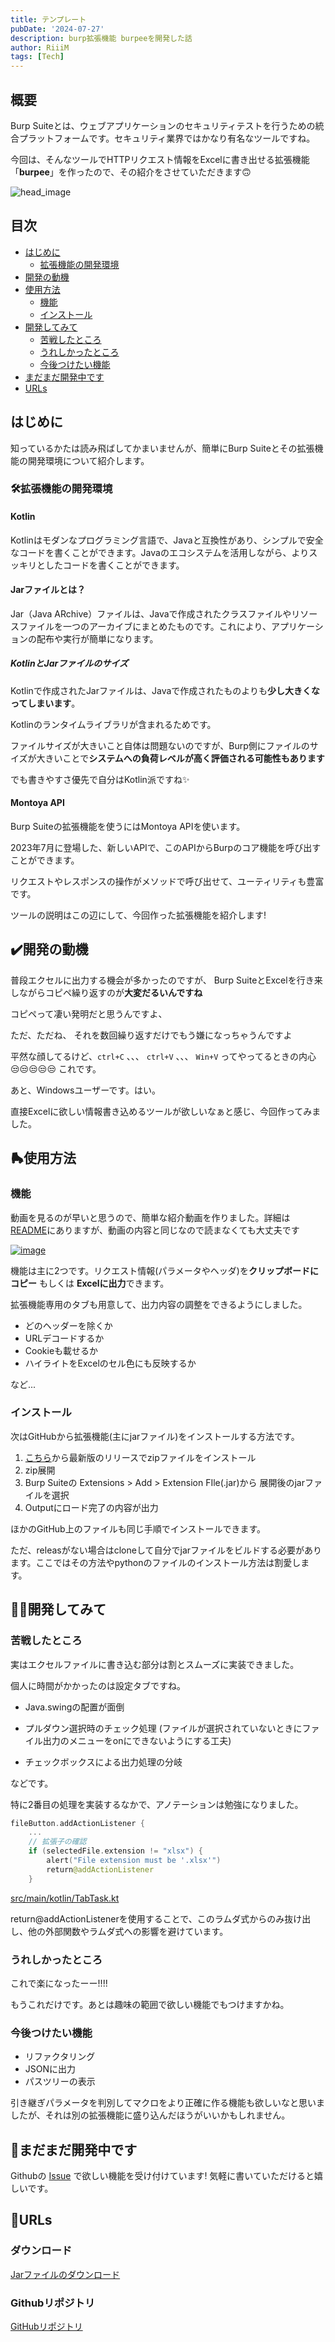 ```yaml
---
title: テンプレート
pubDate: '2024-07-27'
description: burp拡張機能 burpeeを開発した話
author: RiiiM
tags: [Tech]
---
```


## 概要

Burp Suiteとは、ウェブアプリケーションのセキュリティテストを行うための統合プラットフォームです。セキュリティ業界ではかなり有名なツールですね。

今回は、そんなツールでHTTPリクエスト情報をExcelに書き出せる拡張機能「**burpee**」を作ったので、その紹介をさせていただきます🙃

![head_image](https://github.com/user-attachments/assets/82dbe607-3847-4d04-b720-6867a33e10f8)

## 目次

- [はじめに](#はじめに)
  - [拡張機能の開発環境](#%EF%B8%8F拡張機能の開発環境)
- [開発の動機](#%EF%B8%8F開発の動機)
- [使用方法](#使用方法)
  - [機能](#機能)
  - [インストール](#インストール)
- [開発してみて](#開発してみて)
  - [苦戦したところ](#苦戦したところ)
  - [うれしかったところ](#うれしかったところ)
  - [今後つけたい機能](#今後つけたい機能)
- [まだまだ開発中です](#まだまだ開発中です)
- [URLs](#urls)

## はじめに

知っているかたは読み飛ばしてかまいませんが、簡単にBurp Suiteとその拡張機能の開発環境について紹介します。

### 🛠️拡張機能の開発環境

#### Kotlin

Kotlinはモダンなプログラミング言語で、Javaと互換性があり、シンプルで安全なコードを書くことができます。Javaのエコシステムを活用しながら、よりスッキリとしたコードを書くことができます。

#### Jarファイルとは？

Jar（Java ARchive）ファイルは、Javaで作成されたクラスファイルやリソースファイルを一つのアーカイブにまとめたものです。これにより、アプリケーションの配布や実行が簡単になります。

##### KotlinとJarファイルのサイズ

Kotlinで作成されたJarファイルは、Javaで作成されたものよりも**少し大きくなってしまいます**。

Kotlinのランタイムライブラリが含まれるためです。

ファイルサイズが大きいこと自体は問題ないのですが、Burp側にファイルのサイズが大きいことで**システムへの負荷レベルが高く評価される可能性もあります**

でも書きやすさ優先で自分はKotlin派ですね✨

#### Montoya API

Burp Suiteの拡張機能を使うにはMontoya APIを使います。

2023年7月に登場した、新しいAPIで、このAPIからBurpのコア機能を呼び出すことができます。

リクエストやレスポンスの操作がメソッドで呼び出せて、ユーティリティも豊富です。

ツールの説明はこの辺にして、今回作った拡張機能を紹介します!

## ✔️開発の動機

普段エクセルに出力する機会が多かったのですが、
Burp SuiteとExcelを行き来しながらコピペ繰り返すのが**大変だるいんですね**

コピペって凄い発明だと思うんですよ、

ただ、ただね、
それを数回繰り返すだけでもう嫌になっちゃうんですよ

平然な顔してるけど、`ctrl+C` 、、、 `ctrl+V` 、、、 `Win+V` ってやってるときの内心 😒😒😒😒😒 これです。

あと、Windowsユーザーです。はい。

直接Excelに欲しい情報書き込めるツールが欲しいなぁと感じ、今回作ってみました。

## 🛼使用方法

### 機能

動画を見るのが早いと思うので、簡単な紹介動画を作りました。詳細は[README](https://github.com/riiim400th/burpee/)にありますが、動画の内容と同じなので読まなくても大丈夫です

[![image](https://github.com/user-attachments/assets/77d1bf6a-dbca-4dae-a955-72b9a85e641d)](https://youtu.be/no15BP_kVHA)

機能は主に2つです。リクエスト情報(パラメータやヘッダ)を**クリップボードにコピー** もしくは **Excelに出力**できます。

拡張機能専用のタブも用意して、出力内容の調整をできるようにしました。

- どのヘッダーを除くか
- URLデコードするか
- Cookieも載せるか
- ハイライトをExcelのセル色にも反映するか

など...

### インストール

次はGitHubから拡張機能(主にjarファイル)をインストールする方法です。

1. [こちら](https://github.com/riiim400th/burpee/releases/)から最新版のリリースでzipファイルをインストール
2. zip展開
3. Burp Suiteの Extensions > Add > Extension FIle(.jar)から 展開後のjarファイルを選択
4. Outputにロード完了の内容が出力

ほかのGitHub上のファイルも同じ手順でインストールできます。

ただ、releasがない場合はcloneして自分でjarファイルをビルドする必要があります。ここではその方法やpythonのファイルのインストール方法は割愛します。

## 👩‍🚀開発してみて

### 苦戦したところ

実はエクセルファイルに書き込む部分は割とスムーズに実装できました。

個人に時間がかかったのは設定タブですね。

- Java.swingの配置が面倒

- プルダウン選択時のチェック処理 (ファイルが選択されていないときにファイル出力のメニューをonにできないようにする工夫)

- チェックボックスによる出力処理の分岐

などです。

特に2番目の処理を実装するなかで、アノテーションは勉強になりました。

```kotlin
fileButton.addActionListener {
    ...
    // 拡張子の確認
    if (selectedFile.extension != "xlsx") {
        alert("File extension must be '.xlsx'")
        return@addActionListener
    }
```

[src/main/kotlin/TabTask.kt](https://github.com/riiim400th/burpee/blob/443e708f2acf9eaf624ca5a6fda02bdd65e50612/src/main/kotlin/TabTask.kt#L97-L101)

return@addActionListenerを使用することで、このラムダ式からのみ抜け出し、他の外部関数やラムダ式への影響を避けています。

### うれしかったところ

これで楽になったーー!!!!

もうこれだけです。あとは趣味の範囲で欲しい機能でもつけますかね。

### 今後つけたい機能

- リファクタリング
- JSONに出力
- パスツリーの表示

引き継ぎパラメータを判別してマクロをより正確に作る機能も欲しいなと思いましたが、それは別の拡張機能に盛り込んだほうがいいかもしれません。

## 🎠まだまだ開発中です

Githubの [Issue](https://github.com/riiim400th/burpee/issues) で欲しい機能を受け付けています! 気軽に書いていただけると嬉しいです。

## 🔗URLs

### ダウンロード

[Jarファイルのダウンロード](https://github.com/riiim400th/burpee/releases/)

### Githubリポジトリ

[GitHubリポジトリ](https://github.com/riiim400th/burpee)
